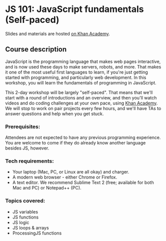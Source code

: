 # JS 101: JavaScript fundamentals (Self-paced)

Slides and materials are hosted [on Khan Academy](https://www.khanacademy.org/programming).

## Course description

JavaScript is the programming language that makes web pages interactive, and is now used these days to make servers, robots, and more. That makes it one of the most useful first languages to learn, if you're just getting started with programming, and particularly web development. In this workshop, you will learn the fundamentals of programming in JavaScript.

This 2-day workshop will be largely "self-paced". That means that we'll start with a round of introductions and an overview, and then you'll watch videos and do coding challenges at your own pace, using [Khan Academy](https://www.khanacademy.org/programming). We will stop to work on pair projects every few hours, and we'll have TAs to answer questions and help when you get stuck.

### Prerequisites:

Attendees are not expected to have any previous programming experience. You are welcome to come if they do already know another language besides JS, however.

### Tech requirements:

* Your laptop (Mac, PC, or Linux are all okay) and charger.
* A modern web browser - either Chrome or Firefox. 
* A text editor. We recommend Sublime Text 2 (free; available for both Mac and PC) or Notepad++ (PC).

### Topics covered:

* JS variables
* JS functions
* JS logic
* JS loops & arrays
* ProcessingJS functions